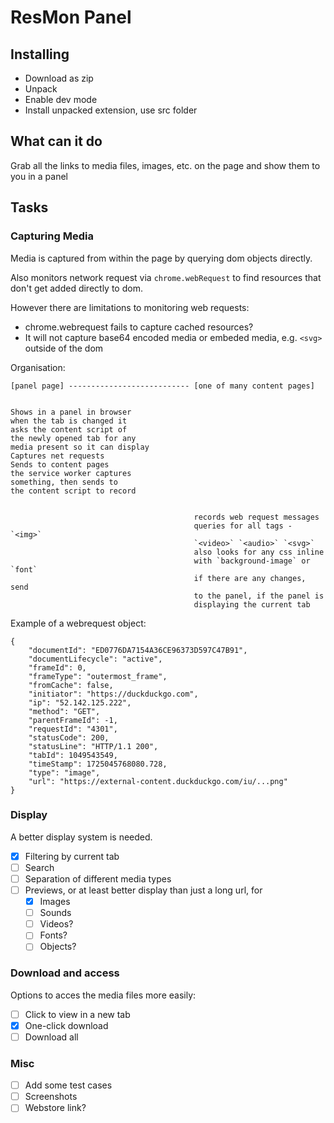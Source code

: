# ResMon Panel

## Installing
* Download as zip
* Unpack
* Enable dev mode
* Install unpacked extension, use src folder

## What can it do
Grab all the links to media files, images, etc. on the page and show them to you in a panel

## Tasks

### Capturing Media
Media is captured from within the page by querying dom objects directly.

Also monitors network request via `chrome.webRequest` to find resources that don't get added directly to dom.

However there are limitations to monitoring web requests:
* chrome.webrequest fails to capture cached resources?
* It will not capture base64 encoded media or embeded media, e.g. `<svg>` outside of the dom


Organisation:

    [panel page] --------------------------- [one of many content pages]


    Shows in a panel in browser            
    when the tab is changed it             
    asks the content script of             
    the newly opened tab for any           
    media present so it can display        
    Captures net requests       
    Sends to content pages                 
    the service worker captures            
    something, then sends to               
    the content script to record                                  


                                             records web request messages
                                             queries for all tags - `<img>`
                                             `<video>` `<audio>` `<svg>`  
                                             also looks for any css inline
                                             with `background-image` or `font`
                                             if there are any changes, send 
                                             to the panel, if the panel is
                                             displaying the current tab
Example of a webrequest object:
```
{
    "documentId": "ED0776DA7154A36CE96373D597C47B91",
    "documentLifecycle": "active",
    "frameId": 0,
    "frameType": "outermost_frame",
    "fromCache": false,
    "initiator": "https://duckduckgo.com",
    "ip": "52.142.125.222",
    "method": "GET",
    "parentFrameId": -1,
    "requestId": "4301",
    "statusCode": 200,
    "statusLine": "HTTP/1.1 200",
    "tabId": 1049543549,
    "timeStamp": 1725045768080.728,
    "type": "image",
    "url": "https://external-content.duckduckgo.com/iu/...png"
}
```

### Display
A better display system is needed.

* [x] Filtering by current tab
* [ ] Search
* [ ] Separation of different media types
* [ ] Previews, or at least better display than just a long url, for
    * [x] Images
    * [ ] Sounds
    * [ ] Videos?
    * [ ] Fonts?
    * [ ] Objects?

### Download and access
Options to acces the media files more easily:

* [ ] Click to view in a new tab
* [x] One-click download
* [ ] Download all

### Misc
- [ ] Add some test cases
- [ ] Screenshots
- [ ] Webstore link?
